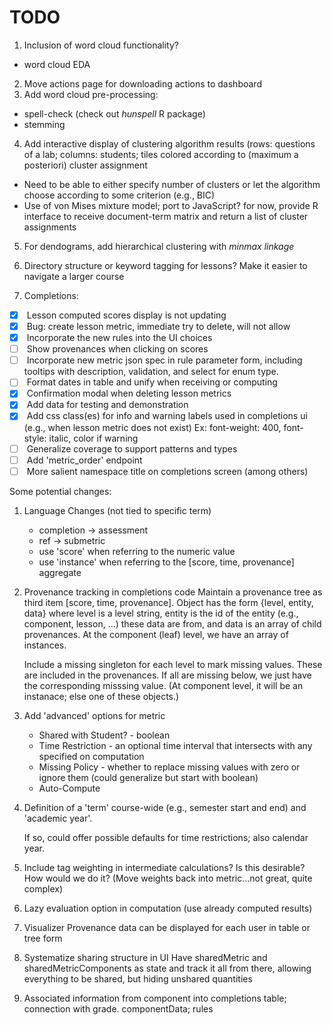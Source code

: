 TODO
====

1.  Inclusion of word cloud functionality?
  -   word cloud EDA
2.  Move actions page for downloading actions to dashboard
3.  Add word cloud pre-processing:
  -    spell-check (check out *hunspell* R package)
  -    stemming 
4.  Add interactive display of clustering algorithm results (rows: questions of a lab; columns: students; tiles colored according to (maximum a posteriori) cluster assignment 
  -   Need to be able to either specify number of clusters or let the algorithm choose according to some criterion (e.g., BIC)
  -   Use of von Mises mixture model; port to JavaScript? for now, provide R interface to receive document-term matrix and return a list of cluster assignments
5.  For dendograms, add hierarchical clustering with *minmax linkage*
6.  Directory structure or keyword tagging for lessons? Make it easier to navigate a larger course

7. Completions:
  -   [X] <HIGH> Lesson computed scores display is not updating
  -   [X] <MED> Bug: create lesson metric, immediate try to delete, will not allow
  -   [X] <MED> Incorporate the new rules into the UI choices
  -   [ ] <MED> Show provenances when clicking on scores
  -   [ ] <MED> Incorporate new metric json spec in rule parameter form,
                including tooltips with description, validation, and select for enum type.
  -   [ ] <MED> Format dates in table and unify when receiving or computing
  -   [X] <MED> Confirmation modal when deleting lesson metrics
  -   [X] <MED> Add data for testing and demonstration
  -   [X] <LOW> Add css class(es) for info and warning labels used in completions ui (e.g., when lesson metric does not exist)  Ex: font-weight: 400, font-style: italic, color if warning
  -   [ ] <LOW> Generalize coverage to support patterns and types
  -   [ ] <LOW> Add 'metric_order' endpoint
  -   [ ] <LOW> More salient namespace title on completions screen (among others)

Some potential changes:

  1. Language Changes (not tied to specific term)
     + completion -> assessment
     + ref -> submetric
     + use 'score' when referring to the numeric value
     + use 'instance' when referring to the [score, time, provenance] aggregate

  2. Provenance tracking in completions code
     Maintain a provenance tree as third item [score, time, provenance].
     Object has the form {level, entity, data} where level is a level string,
     entity is the id of the entity (e.g., component, lesson, ...) these data
     are from, and data is an array of child provenances.
     At the component (leaf) level, we have an array of instances.

     Include a missing singleton for each level to mark missing values.
     These are included in the provenances. If all are missing below,
     we just have the corresponding misssing value.
     (At component level, it will be an instanace; else one of these objects.)

  3. Add 'advanced' options for metric
     + Shared with Student? - boolean
     + Time Restriction - an optional time interval that intersects with any specified on computation
     + Missing Policy - whether to replace missing values with zero or ignore them  (could generalize but start with boolean)
     + Auto-Compute

  4. Definition of a 'term' course-wide (e.g., semester start and end)
     and 'academic year'.
     
     If so, could offer possible defaults for time restrictions; also calendar year.

  5. Include tag weighting in intermediate calculations?
     Is this desirable? How would we do it?  (Move weights back into metric...not great, quite complex)

  6. Lazy evaluation option in computation (use already computed results)

  7. Visualizer 
     Provenance data can be displayed for each user in table or tree form

  8. Systematize sharing structure in UI
     Have sharedMetric and sharedMetricComponents as state and track it all from there,
     allowing everything to be shared, but hiding unshared quantities

  9. Associated information from component into completions table; connection with grade.
     componentData; rules

